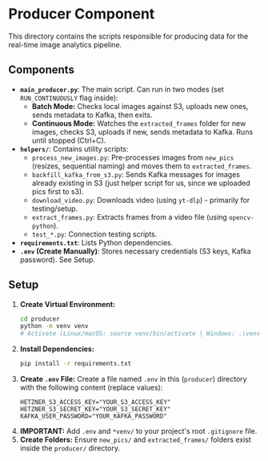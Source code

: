 # Producer Component

This directory contains the scripts responsible for producing data for the real-time image analytics pipeline.

## Components

* **`main_producer.py`**: The main script. Can run in two modes (set `RUN_CONTINUOUSLY` flag inside):
    * **Batch Mode:** Checks local images against S3, uploads new ones, sends metadata to Kafka, then exits.
    * **Continuous Mode:** Watches the `extracted_frames` folder for new images, checks S3, uploads if new, sends metadata to Kafka. Runs until stopped (Ctrl+C).
* **`helpers/`**: Contains utility scripts:
    * `process_new_images.py`: Pre-processes images from `new_pics` (resizes, sequential naming) and moves them to `extracted_frames`.
    * `backfill_kafka_from_s3.py`: Sends Kafka messages for images already existing in S3 (just helper script for us, since we uploaded pics first to s3).
    * `download_video.py`: Downloads video (using `yt-dlp`) - primarily for testing/setup.
    * `extract_frames.py`: Extracts frames from a video file (using `opencv-python`).
    * `test_*.py`: Connection testing scripts.
* **`requirements.txt`**: Lists Python dependencies.
* **`.env` (Create Manually)**: Stores necessary credentials (S3 keys, Kafka password). See Setup.

## Setup

1.  **Create Virtual Environment:**
    ```bash
    cd producer
    python -m venv venv
    # Activate (Linux/macOS: source venv/bin/activate | Windows: .\venv\Scripts\activate)
    ```
2.  **Install Dependencies:**
    ```bash
    pip install -r requirements.txt
    ```
3.  **Create `.env` File:** Create a file named `.env` in this (`producer`) directory with the following content (replace values):
    ```dotenv
    HETZNER_S3_ACCESS_KEY="YOUR_S3_ACCESS_KEY"
    HETZNER_S3_SECRET_KEY="YOUR_S3_SECRET_KEY"
    KAFKA_USER_PASSWORD="YOUR_KAFKA_PASSWORD"
    ```
4.  **IMPORTANT:** Add `.env` and `*venv/` to your project's root `.gitignore` file.
5.  **Create Folders:** Ensure `new_pics/` and `extracted_frames/` folders exist inside the `producer/` directory.

